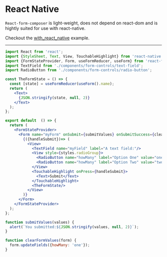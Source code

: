 # React Native

`React-form-composer` is light-weight, does not depend on react-dom and is hightly suited for use with react-native.

Checkout the [with_react_native](https://github.com/chrisfield/react-form-composer/tree/master/examples/with_react_native) example.

---
``` jsx
import React from 'react';
import {StyleSheet, Text, View, TouchableHighlight} from 'react-native';
import {FormStateProvider, Form, useFormReducer, useForm} from 'react-form-composer';
import TextField from './components/form-controls/text-field';
import RadioButton from './components/form-controls/radio-button';

const TheFormState = () => {
  const [state] = useFormReducer(useForm().name);
  return (
    <Text>
      {JSON.stringify(state, null, 2)}
    </Text>
  );
};

export default  () => {
  return (
    <FormStateProvider>
      <Form name="myForm" onSubmit={submitValues} onSubmitSuccess={clearFormValues}>
        {({handleSubmit})=> (
          <View>
            <TextField name="myField" label="A text field:"/>
            <View style={styles.radioGroup}>
              <RadioButton name="howMany" label="Option One" value="one"/>
              <RadioButton name="howMany" label="Option Two" value="two"/>
            </View>
            <TouchableHighlight onPress={handleSubmit}>
              <Text>Submit</Text>
            </TouchableHighlight>
            <TheFormState/>
          </View>
        )}
      </Form>
    </FormStateProvider>
  );
};

function submitValues(values) {
  alert(`You submitted:${JSON.stringify(values, null, 2)}`);
}

function clearFormValues(form) {
  form.updateFields({howMany: 'one'});
}
```